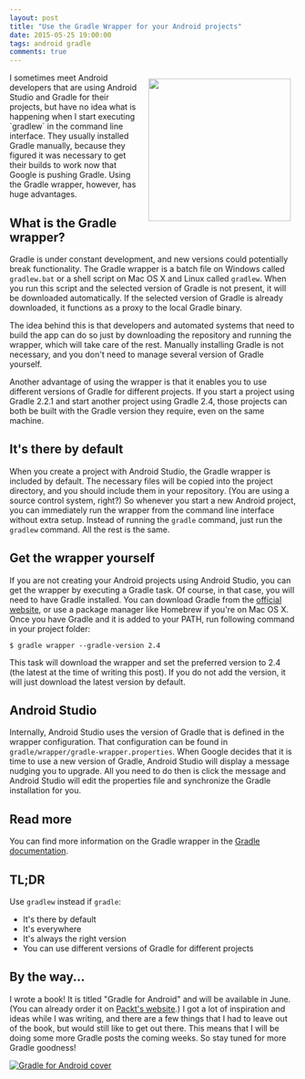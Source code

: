 ```yaml
---
layout: post
title: "Use the Gradle Wrapper for your Android projects"
date: 2015-05-25 19:00:00
tags: android gradle
comments: true
---
```

<img src="http://kevinpelgrims.com/blog/files/images/2015/05/gradle_icon.png" style="float: right; width: 250px; margin: 10px;"/>
I sometimes meet Android developers that are using Android Studio and Gradle for their projects, but have no idea what is happening when I start executing `gradlew` in the command line interface. They usually installed Gradle manually, because they figured it was necessary to get their builds to work now that Google is pushing Gradle. Using the Gradle wrapper, however, has huge advantages.

## What is the Gradle wrapper?

Gradle is under constant development, and new versions could potentially break functionality. The Gradle wrapper is a batch file on Windows called `gradlew.bat` or a shell script on Mac OS X and Linux called `gradlew`. When you run this script and the selected version of Gradle is not present, it will be downloaded automatically. If the selected version of Gradle is already downloaded, it functions as a proxy to the local Gradle binary.

The idea behind this is that developers and automated systems that need to build the app can do so just by downloading the repository and running the wrapper, which will take care of the rest. Manually installing Gradle is not necessary, and you don't need to manage several version of Gradle yourself.

Another advantage of using the wrapper is that it enables you to use different versions of Gradle for different projects. If you start a project using Gradle 2.2.1 and start another project using Gradle 2.4, those projects can both be built with the Gradle version they require, even on the same machine.

## It's there by default

When you create a project with Android Studio, the Gradle wrapper is included by default. The necessary files will be copied into the project directory, and you should include them in your repository. (You are using a source control system, right?) So whenever you start a new Android project, you can immediately run the wrapper from the command line interface without extra setup. Instead of running the `gradle` command, just run the `gradlew` command. All the rest is the same.

## Get the wrapper yourself

If you are not creating your Android projects using Android Studio, you can get the wrapper by executing a Gradle task. Of course, in that case, you will need to have Gradle installed. You can download Gradle from the [official website](http://gradle.org/downloads "Gradle download page"), or use a package manager like Homebrew if you're on Mac OS X. Once you have Gradle and it is added to your PATH, run following command in your project folder:

	$ gradle wrapper --gradle-version 2.4

This task will download the wrapper and set the preferred version to 2.4 (the latest at the time of writing this post). If you do not add the version, it will just download the latest version by default.

## Android Studio

Internally, Android Studio uses the version of Gradle that is defined in the wrapper configuration. That configuration can be found in `gradle/wrapper/gradle-wrapper.properties`.
When Google decides that it is time to use a new version of Gradle, Android Studio will display a message nudging you to upgrade. All you need to do then is click the message and Android Studio will edit the properties file and synchronize the Gradle installation for you.

## Read more

You can find more information on the Gradle wrapper in the [Gradle documentation](https://docs.gradle.org/current/userguide/gradle_wrapper.html "Gradle Wrapper documentation").

## TL;DR

Use `gradlew` instead if `gradle`:

* It's there by default
* It's everywhere
* It's always the right version
* You can use different versions of Gradle for different projects

## By the way...

I wrote a book! It is titled "Gradle for Android" and will be available in June. (You can already order it on [Packt's website](https://www.packtpub.com/application-development/gradle-android "Gradle for Android - Packt Publishing").) I got a lot of inspiration and ideas while I was writing, and there are a few things that I had to leave out of the book, but would still like to get out there. This means that I will be doing some more Gradle posts the coming weeks. So stay tuned for more Gradle goodness!

[![Gradle for Android cover](http://kevinpelgrims.com/blog/files/images/2015/05/gradle_for_android_cover.jpg)](https://www.packtpub.com/application-development/gradle-android "Gradle for Android - Packt Publishing")